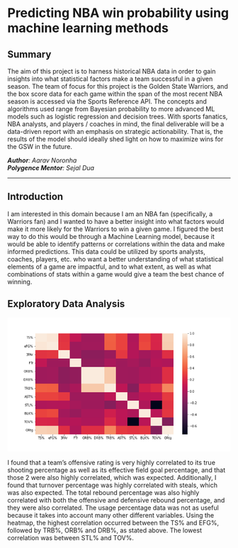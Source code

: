 # Predicting NBA win probability using machine learning methods

## Summary

The aim of this project is to harness historical NBA data in order to gain insights into what statistical factors make a team successful in a given season. The team of focus for this project is the Golden State Warriors, and the box score data for each game within the span of the most recent NBA season is accessed via the Sports Reference API. The concepts and algorithms used range from Bayesian probability to more advanced ML models such as logistic regression and decision trees. With sports fanatics, NBA analysts, and players / coaches in mind, the final deliverable will be a data-driven report with an emphasis on strategic actionability. That is, the results of the model should ideally shed light on how to maximize wins for the GSW in the future.

***Author**: Aarav Noronha*  
***Polygence Mentor**: Sejal Dua*

----------------------------------

## Introduction 

I am interested in this domain because I am an NBA fan (specifically, a Warriors fan) and I wanted to have a better insight into what factors would make it more likely for the Warriors to win a given game.  I figured the best way to do this would be through a Machine Learning model, because it would be able to identify patterns or correlations within the data and make informed predictions. This data could be utilized by sports analysts, coaches, players, etc. who want a better understanding of what statistical elements of a game are impactful, and to what extent, as well as what combinations of stats within a game would give a team the best chance of winning.

## Exploratory Data Analysis

![correlation matrix](corr_matrx.png)

I found that a team’s offensive rating is very highly correlated to its true shooting percentage as well as its effective field goal percentage, and that those 2 were also highly correlated, which was expected. Additionally, I found that turnover percentage was highly correlated with steals, which was also expected. The total rebound percentage was also highly correlated with both the offensive and defensive rebound percentage, and they were also correlated. The usage percentage data was not as useful because it takes into account many other different variables. Using the heatmap, the highest correlation occurred between the TS% and EFG%, followed by TRB%, ORB% and DRB%, as stated above. The lowest correlation was between STL% and TOV%.

